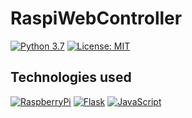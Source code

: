 # RaspiWebController

[![Python 3.7](https://img.shields.io/badge/python-3.7.3-blue.svg)](https://www.python.org/downloads/release/python-373/)
[![License: MIT](https://img.shields.io/badge/License-MIT-green.svg)](https://opensource.org/licenses/MIT)


## Technologies used
[![RaspberryPi](https://img.shields.io/badge/-RaspberryPi-C51A4A?style=for-the-badge&logo=Raspberry-Pi)](https://www.raspberrypi.org/)
[![Flask](https://img.shields.io/badge/Flask-000000?style=for-the-badge&logo=flask&logoColor=white)](https://flask.palletsprojects.com/en/1.1.x/)
[![JavaScript](https://img.shields.io/badge/javascript-%23323330.svg?&style=for-the-badge&logo=javascript&logoColor=%23F7DF1E)](https://www.w3schools.com/js/)
